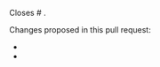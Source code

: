 <!---
This is a suggested pull request template for tedana.
It's designed to capture information we've found to be useful in reviewing pull requests.

If there is other information that would be helpful to include, please don't hesitate to add it!

Please also label your pull request with the relevant tags.
See here for more information and a list of available options:
http://tedana.readthedocs.io/en/latest/contributing.html#pull-requests
-->

<!-- Please indicate after the # which issue you're closing with this PR -->
Closes # .

<!-- Please give a brief overview of what has changed in the PR.
If you're not sure what to write, consider it a note to the maintainers to indicate
what they should be looking for when they review the pull request. -->
Changes proposed in this pull request:

-
-
